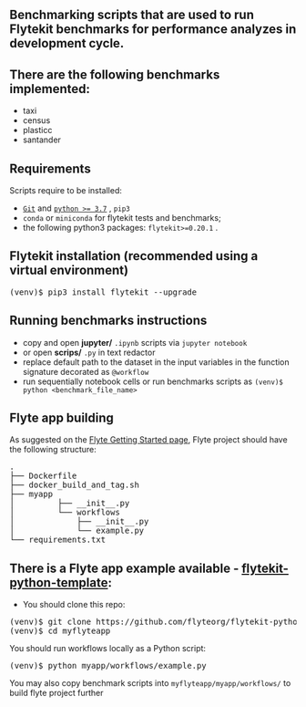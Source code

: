 ## Benchmarking scripts that are used to run Flytekit benchmarks for performance analyzes in development cycle.

## There are the following benchmarks implemented:
* taxi
* census
* plasticc
* santander

## Requirements
Scripts require to be installed:
* <a href="https://git-scm.com/">`Git`</a> and <a href="https://www.python.org/downloads/">`python >= 3.7`</a> , `pip3`
* `conda` or `miniconda` for flytekit tests and benchmarks;
* the following python3 packages: `flytekit>=0.20.1` .

## Flytekit installation (recommended using a virtual environment)
<div class="highlight-text notranslate"><div class="highlight"><pre><span></span>(venv)$ pip3 install flytekit --upgrade
</pre></div>

## Running benchmarks instructions
* copy and open **jupyter/** `.ipynb` scripts via `jupyter notebook`
* or open  **scrips/** `.py` in text redactor
* replace default path to the dataset in the input variables in the function signature decorated as `@workflow`
* run sequentially notebook cells or run benchmarks scripts as `(venv)$ python <benchmark_file_name>`

## Flyte app building
As suggested on the <a href="https://docs.flyte.org/en/latest/getting_started.html">Flyte Getting Started page</a>, Flyte project should have the following structure:
<div class="highlight-text notranslate"><div class="highlight"><pre><span></span>.
├── Dockerfile
├── docker_build_and_tag.sh
├── myapp
│         ├── __init__.py
│         └── workflows
│             ├── __init__.py
│             └── example.py
└── requirements.txt
</pre></div>

## There is a Flyte app example available - <a href="https://github.com/flyteorg/flytekit-python-template">flytekit-python-template</a>:
* You should clone this repo:

<div class="highlight-text notranslate"><div class="highlight"><pre><span></span>(venv)$ git clone https://github.com/flyteorg/flytekit-python-template.git myflyteapp
(venv)$ cd myflyteapp
</pre></div>

You should run workflows locally as a Python script:
<div class="highlight-text notranslate"><div class="highlight"><pre><span></span>(venv)$ python myapp/workflows/example.py
</pre></div>
  
You may also copy benchmark scripts into `myflyteapp/myapp/workflows/` to build flyte project further
